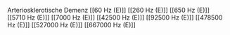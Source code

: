 Arteriosklerotische Demenz
[[60 Hz (E)]]
[[260 Hz (E)]]
[[650 Hz (E)]]
[[5710 Hz (E)]]
[[7000 Hz (E)]]
[[42500 Hz (E)]]
[[92500 Hz (E)]]
[[478500 Hz (E)]]
[[527000 Hz (E)]]
[[667000 Hz (E)]]